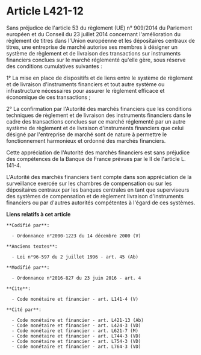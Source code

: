 # Article L421-12

Sans préjudice de l'article 53 du règlement (UE) n° 909/2014 du Parlement européen et du Conseil du 23 juillet 2014
concernant l'amélioration du règlement de titres dans l'Union européenne et les dépositaires centraux de titres, une
entreprise de marché autorise ses membres à désigner un système de règlement et de livraison des transactions sur instruments
financiers conclues sur le marché réglementé qu'elle gère, sous réserve des conditions cumulatives suivantes : 

1° La mise en place de dispositifs et de liens entre le système de règlement et de livraison d'instruments financiers et tout
autre système ou infrastructure nécessaires pour assurer le règlement efficace et économique de ces transactions ; 

2° La confirmation par l'Autorité des marchés financiers que les conditions techniques de règlement et de livraison des
instruments financiers dans le cadre des transactions conclues sur ce marché réglementé par un autre système de règlement et
de livraison d'instruments financiers que celui désigné par l'entreprise de marché sont de nature à permettre le
fonctionnement harmonieux et ordonné des marchés financiers. 

Cette appréciation de l'Autorité des marchés financiers est sans préjudice des compétences de la Banque de France prévues par
le II de l'article L. 141-4. 

L'Autorité des marchés financiers tient compte dans son appréciation de la surveillance exercée sur les chambres de
compensation ou sur les dépositaires centraux par les banques centrales en tant que superviseurs des systèmes de compensation
et de règlement livraison d'instruments financiers ou par d'autres autorités compétentes à l'égard de ces systèmes.

**Liens relatifs à cet article**

	**Codifié par**:

	  - Ordonnance n°2000-1223 du 14 décembre 2000 (V)

	**Anciens textes**:

	  - Loi n°96-597 du 2 juillet 1996 - art. 45 (Ab)

	**Modifié par**:

	  - Ordonnance n°2016-827 du 23 juin 2016 - art. 4

	**Cite**:

	  - Code monétaire et financier - art. L141-4 (V)

	**Cité par**:

	  - Code monétaire et financier - art. L421-13 (Ab)
	  - Code monétaire et financier - art. L424-3 (VD)
	  - Code monétaire et financier - art. L621-7 (M)
	  - Code monétaire et financier - art. L744-3 (VD)
	  - Code monétaire et financier - art. L754-3 (VD)
	  - Code monétaire et financier - art. L764-3 (VD)
